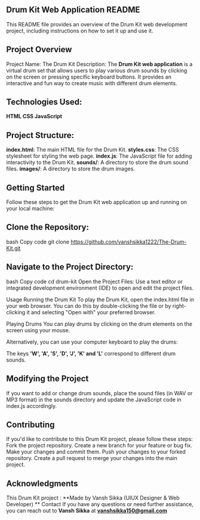 ## Drum Kit Web Application README
This README file provides an overview of the Drum Kit web development project, including instructions on how to set it up and use it.

## Project Overview
Project Name: The Drum Kit
Description:
The **Drum Kit web application** is a virtual drum set that allows users to play various drum sounds by clicking on the screen or pressing specific keyboard buttons. It provides an interactive and fun way to create music with different drum elements.

## Technologies Used:
**HTML
CSS
JavaScript**

## Project Structure:
**index.html**: The main HTML file for the Drum Kit.
**styles.css**: The CSS stylesheet for styling the web page.
**index.js**: The JavaScript file for adding interactivity to the Drum Kit.
**sounds/**: A directory to store the drum sound files.
**images/**: A directory to store the drum images.

## Getting Started
Follow these steps to get the Drum Kit web application up and running on your local machine:

## Clone the Repository:
bash
Copy code
git clone https://github.com/vanshsikka1222/The-Drum-Kit.git

## Navigate to the Project Directory:
bash
Copy code
cd drum-kit
Open the Project Files:
Use a text editor or integrated development environment (IDE) to open and edit the project files.

Usage
Running the Drum Kit
To play the Drum Kit, open the index.html file in your web browser. You can do this by double-clicking the file or by right-clicking it and selecting "Open with" your preferred browser.

Playing Drums
You can play drums by clicking on the drum elements on the screen using your mouse.

Alternatively, you can use your computer keyboard to play the drums:

The keys **'W', 'A', 'S', 'D', 'J', 'K' and 'L'** correspond to different drum sounds.

## Modifying the Project
If you want to add or change drum sounds, place the sound files (in WAV or MP3 format) in the sounds directory and update the JavaScript code in index.js accordingly.

## Contributing
If you'd like to contribute to this Drum Kit project, please follow these steps:
Fork the project repository.
Create a new branch for your feature or bug fix.
Make your changes and commit them.
Push your changes to your forked repository.
Create a pull request to merge your changes into the main project.

## Acknowledgments
This Drum Kit project : **Made by Vansh Sikka (UIUX Designer & Web Developer) **
Contact
If you have any questions or need further assistance, you can reach out to **Vansh Sikka** at **vanshsikka150@gmail.com**
